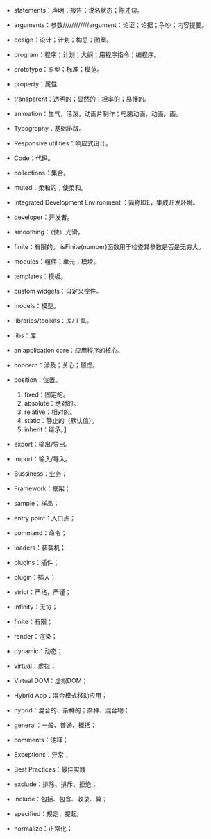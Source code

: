 - statements：声明；报告；说名状态；陈述句。

- arguments：参数////////////argument：论证；论据；争吵；内容提要。

- design：设计；计划；构思；图案。

- program：程序；计划；大纲；用程序指令；编程序。

- prototype：原型；标准；模范。
- property：属性

- transparent：透明的；显然的；坦率的；易懂的。

- animation：生气，活泼，动画片制作；电脑动画，动画，画。

- Typography：基础排版。

- Responsive utilities：响应式设计。

- Code：代码。

- collections：集合。

- muted：柔和的；使柔和。

- Integrated Development Environment ：简称IDE，集成开发环境。

- developer：开发者。

- smoothing：（使）光滑。

- finite：有限的。 isFinite(number)函数用于检查其参数是否是无穷大。

- modules：组件；单元；模块。

- templates：模板。

- custom widgets：自定义控件。

- models：模型。

- libraries/toolkits：库/工具。
- libs：库

- an application core：应用程序的核心。

- concern：涉及；关心；顾虑。

- position：位置。
    1. fixed：固定的。
    2. absolute：绝对的。
    3. relative：相对的。
    4. static：静止的（默认值）。
    5. inherit：继承。】

- export：输出/导出。

- import：输入/导入。

- Bussiness：业务；

- Framework：框架；

- sample：样品；

- entry point：入口点；

- command：命令；

- loaders：装载机；

- plugins：插件；

- plugin：插入；

- strict：严格，严谨；

- infinity：无穷；
- finite：有限；

- render：渲染；

- dynamic：动态；

- virtual：虚拟；
- Virtual DOM：虚拟DOM；

- Hybrid App：混合模式移动应用；
- hybrid：混合的、杂种的；杂种、混合物；

- general：一般、普通、概括；

- comments：注释；

- Exceptions：异常；

- Best Practices：最佳实践

- exclude：排除、排斥、拒绝；
- include：包括、包含、收录、算；

- specified：规定，提起;

- normalize：正常化；
